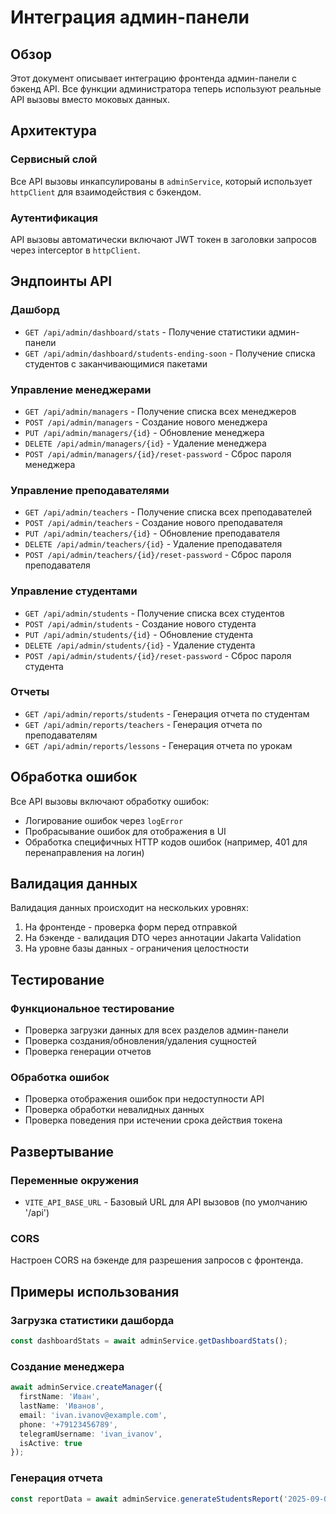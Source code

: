 # Интеграция админ-панели

## Обзор

Этот документ описывает интеграцию фронтенда админ-панели с бэкенд API. Все функции администратора теперь используют реальные API вызовы вместо моковых данных.

## Архитектура

### Сервисный слой
Все API вызовы инкапсулированы в `adminService`, который использует `httpClient` для взаимодействия с бэкендом.

### Аутентификация
API вызовы автоматически включают JWT токен в заголовки запросов через interceptor в `httpClient`.

## Эндпоинты API

### Дашборд
- `GET /api/admin/dashboard/stats` - Получение статистики админ-панели
- `GET /api/admin/dashboard/students-ending-soon` - Получение списка студентов с заканчивающимися пакетами

### Управление менеджерами
- `GET /api/admin/managers` - Получение списка всех менеджеров
- `POST /api/admin/managers` - Создание нового менеджера
- `PUT /api/admin/managers/{id}` - Обновление менеджера
- `DELETE /api/admin/managers/{id}` - Удаление менеджера
- `POST /api/admin/managers/{id}/reset-password` - Сброс пароля менеджера

### Управление преподавателями
- `GET /api/admin/teachers` - Получение списка всех преподавателей
- `POST /api/admin/teachers` - Создание нового преподавателя
- `PUT /api/admin/teachers/{id}` - Обновление преподавателя
- `DELETE /api/admin/teachers/{id}` - Удаление преподавателя
- `POST /api/admin/teachers/{id}/reset-password` - Сброс пароля преподавателя

### Управление студентами
- `GET /api/admin/students` - Получение списка всех студентов
- `POST /api/admin/students` - Создание нового студента
- `PUT /api/admin/students/{id}` - Обновление студента
- `DELETE /api/admin/students/{id}` - Удаление студента
- `POST /api/admin/students/{id}/reset-password` - Сброс пароля студента

### Отчеты
- `GET /api/admin/reports/students` - Генерация отчета по студентам
- `GET /api/admin/reports/teachers` - Генерация отчета по преподавателям
- `GET /api/admin/reports/lessons` - Генерация отчета по урокам

## Обработка ошибок

Все API вызовы включают обработку ошибок:
- Логирование ошибок через `logError`
- Пробрасывание ошибок для отображения в UI
- Обработка специфичных HTTP кодов ошибок (например, 401 для перенаправления на логин)

## Валидация данных

Валидация данных происходит на нескольких уровнях:
1. На фронтенде - проверка форм перед отправкой
2. На бэкенде - валидация DTO через аннотации Jakarta Validation
3. На уровне базы данных - ограничения целостности

## Тестирование

### Функциональное тестирование
- Проверка загрузки данных для всех разделов админ-панели
- Проверка создания/обновления/удаления сущностей
- Проверка генерации отчетов

### Обработка ошибок
- Проверка отображения ошибок при недоступности API
- Проверка обработки невалидных данных
- Проверка поведения при истечении срока действия токена

## Развертывание

### Переменные окружения
- `VITE_API_BASE_URL` - Базовый URL для API вызовов (по умолчанию '/api')

### CORS
Настроен CORS на бэкенде для разрешения запросов с фронтенда.

## Примеры использования

### Загрузка статистики дашборда
```typescript
const dashboardStats = await adminService.getDashboardStats();
```

### Создание менеджера
```typescript
await adminService.createManager({
  firstName: 'Иван',
  lastName: 'Иванов',
  email: 'ivan.ivanov@example.com',
  phone: '+79123456789',
  telegramUsername: 'ivan_ivanov',
  isActive: true
});
```

### Генерация отчета
```typescript
const reportData = await adminService.generateStudentsReport('2025-09-01', '2025-09-30');
```
